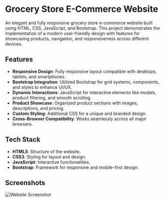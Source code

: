 # Grocery Store E-Commerce Website

An elegant and fully responsive grocery store e-commerce website built using HTML, CSS, JavaScript, and Bootstrap. This project demonstrates the implementation of a modern user-friendly design with features for showcasing products, navigation, and responsiveness across different devices.

## Features

- **Responsive Design**: Fully responsive layout compatible with desktops, tablets, and smartphones.
- **Bootstrap Integration**: Utilized Bootstrap for grid systems, components, and styles to enhance UI/UX.
- **Dynamic Interactions**: JavaScript for interactive elements like modals, product filtering, and smooth scrolling.
- **Product Showcase**: Organized product sections with images, descriptions, and pricing.
- **Custom Styling**: Additional CSS for a unique and branded design.
- **Cross-Browser Compatibility**: Works seamlessly across all major browsers.

## Tech Stack

- **HTML5**: Structure of the website.
- **CSS3**: Styling for layout and design.
- **JavaScript**: Interactive functionalities.
- **Bootstrap**: Framework for responsive and mobile-first design.

## Screenshots

![Website Screenshot](path/to/screenshot.jpg)

